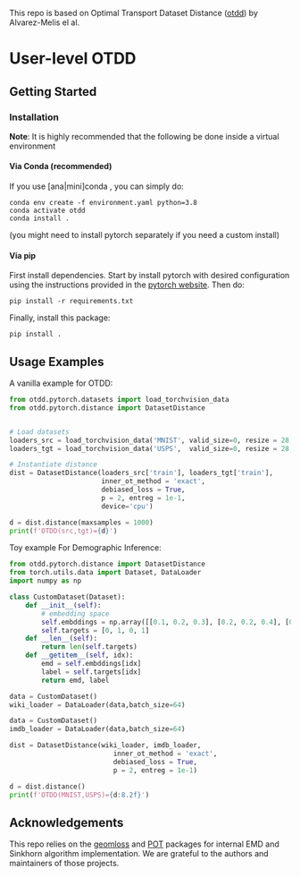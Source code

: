 This repo is based on Optimal Transport Dataset Distance ([otdd](https://github.com/microsoft/otdd)) by Alvarez-Melis el al.

# User-level OTDD

## Getting Started

### Installation

**Note**: It is highly recommended that the following be done inside a virtual environment


#### Via Conda (recommended)

If you use [ana|mini]conda , you can simply do:

```
conda env create -f environment.yaml python=3.8
conda activate otdd
conda install .
```

(you might need to install pytorch separately if you need a custom install)

#### Via pip

First install dependencies. Start by install pytorch with desired configuration using the instructions provided in the [pytorch website](https://pytorch.org/get-started/locally/). Then do:
```
pip install -r requirements.txt
```
Finally, install this package:
```
pip install .
```

## Usage Examples

A vanilla example for OTDD:

```python
from otdd.pytorch.datasets import load_torchvision_data
from otdd.pytorch.distance import DatasetDistance


# Load datasets
loaders_src = load_torchvision_data('MNIST', valid_size=0, resize = 28, maxsize=2000)[0]
loaders_tgt = load_torchvision_data('USPS',  valid_size=0, resize = 28, maxsize=2000)[0]

# Instantiate distance
dist = DatasetDistance(loaders_src['train'], loaders_tgt['train'],
                       inner_ot_method = 'exact',
                       debiased_loss = True,
                       p = 2, entreg = 1e-1,
                       device='cpu')

d = dist.distance(maxsamples = 1000)
print(f'OTDD(src,tgt)={d}')

```

Toy example For Demographic Inference:

```python
from otdd.pytorch.distance import DatasetDistance
from torch.utils.data import Dataset, DataLoader
import numpy as np

class CustomDataset(Dataset):
    def __init__(self):
        # embedding space
        self.embddings = np.array([[0.1, 0.2, 0.3], [0.2, 0.2, 0.4], [0.1, 0.1, 0.1], [0.2, 0.2, 0.5]])
        self.targets = [0, 1, 0, 1]
    def __len__(self):
        return len(self.targets)
    def __getitem__(self, idx):
        emd = self.embddings[idx]
        label = self.targets[idx]
        return emd, label

data = CustomDataset()
wiki_loader = DataLoader(data,batch_size=64)

data = CustomDataset()
imdb_loader = DataLoader(data,batch_size=64)

dist = DatasetDistance(wiki_loader, imdb_loader,
                          inner_ot_method = 'exact',
                          debiased_loss = True,
                          p = 2, entreg = 1e-1)

d = dist.distance()
print(f'OTDD(MNIST,USPS)={d:8.2f}')
```


## Acknowledgements

This repo relies on the [geomloss](https://www.kernel-operations.io/geomloss/) and [POT](https://pythonot.github.io/) packages for internal EMD and Sinkhorn algorithm implementation. We are grateful to the authors and maintainers of those projects.
